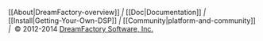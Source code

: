 [[About|DreamFactory-overview]] *|*
[[Doc|Documentation]] *|*
[[Install|Getting-Your-Own-DSP]] *|*
[[Community|platform-and-community]] *|*
&nbsp;&copy; 2012-2014 [DreamFactory Software, Inc.][dfcom]

[dfcom]: https://www.dreamfactory.com/  "DreamFactory.com"